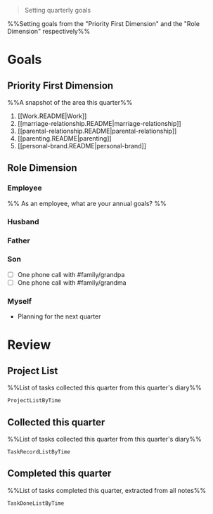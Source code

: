 > Setting quarterly goals

%%Setting goals from the "Priority First Dimension" and the "Role Dimension" respectively%%

# Goals

## Priority First Dimension
%%A snapshot of the area this quarter%%
1. [[Work.README|Work]]
2. [[marriage-relationship.README|marriage-relationship]]
3. [[parental-relationship.README|parental-relationship]]
4. [[parenting.README|parenting]]
5. [[personal-brand.README|personal-brand]]

## Role Dimension
### Employee
%% As an employee, what are your annual goals? %%
### Husband
### Father
### Son
- [ ] One phone call with #family/grandpa
- [ ] One phone call with #family/grandma
### Myself
- Planning for the next quarter

# Review
## Project List
%%List of tasks collected this quarter from this quarter's diary%%
```LifeOS
ProjectListByTime
```

## Collected this quarter
%%List of tasks collected this quarter from this quarter's diary%%
```LifeOS
TaskRecordListByTime
```

## Completed this quarter
%%List of tasks completed this quarter, extracted from all notes%%
```LifeOS
TaskDoneListByTime
```
